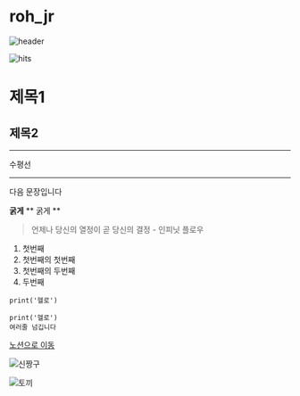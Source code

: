 # roh_jr

![header](https://capsule-render.vercel.app/api?type=waving&color=auto&height=360&text=Hello+World%21&fontSize=70&fontAlign=50&fontAlignY=50&desc=Happy+Coding+Day&descSize=20&descAlign=50&descAlignY=60)

![hits](https://hits.seeyoufarm.com/api/count/incr/badge.svg?url=https%3A%2F%2Fgithub.com%2Froh_jr&edge_flat=false&title=hits)


# 제목1
## 제목2

---
수평선
***

다음 문장입니다

**굵게**
** 굵게 **

> 언제나 당신의 열정이 곧 당신의 결정 - 인피닛 플로우

1. 첫번째
  1. 첫번째의 첫번째
  2. 첫번째의 두번째
2. 두번째

`print('헬로')`

```
print('헬로')
여러줄 넘깁니다
```

[노션으로 이동](https://naver.com)

![신짱구](https://imgur.com/d38VchT)

![토끼](https://imgur.com/a/aEnTbnp)
